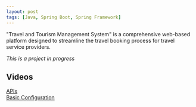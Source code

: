 ```yaml
---
layout: post
tags: [Java, Spring Boot, Spring Framework]
---
```


"Travel and Tourism Management System" is a comprehensive web-based platform designed to streamline the travel booking process for travel service providers.

*This is a project in progress*

## Videos
[APIs][apis]  
[Basic Configuration][basic-configuration]

[basic-configuration]:https://youtu.be/HpIUVlOHF3A  
[apis]:https://youtu.be/lYAUiMzAN8I

<!-- “Travel and Tourism Management System” is a comprehensive web-based platform designed to streamline the travel booking process for both customers and travel service providers. This system offers a user-friendly interface for customers to search, compare, and book flights, hotels, and tour packages, all within a single platform. With secure payment processing and real-time availability updates, customers can enjoy a seamless booking experience.

For travel service providers, the system provides an intuitive admin dashboard to manage bookings, listings, user accounts, and payments. With robust reporting and analytics capabilities, administrators can track key metrics, analyze booking trends, and make data-driven decisions to optimize operations and improve customer satisfaction.

Key features of the Travel and Tourism Management System include:

User-friendly interface for customers to search and book travel services Secure payment processing with support for multiple payment methods Real-time availability updates and booking confirmations Admin dashboard for managing bookings, listings, and user accounts Reporting and analytics features for tracking key metrics and generating insights Seamless integration with payment gateway providers and other third-party services With its comprehensive features and intuitive design, the Travel and Tourism Management System offers a complete solution for travel booking needs, catering to both customers and service providers alike. -->